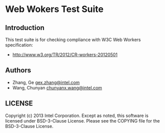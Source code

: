 # Web Wokers Test Suite

## Introduction

This test suite is for checking compliance with W3C Web Workers specification:
* http://www.w3.org/TR/2012/CR-workers-20120501

## Authors

* Zhang, Ge <gex.zhang@intel.com>
* Wang, Chunyan <chunyanx.wang@intel.com>

## LICENSE

Copyright (c) 2013 Intel Corporation.
Except as noted, this software is licensed under BSD-3-Clause License.
Please see the COPYING file for the BSD-3-Clause License.
